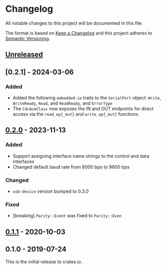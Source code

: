 # Changelog

All notable changes to this project will be documented in this file.

The format is based on [Keep a Changelog](http://keepachangelog.com/en/1.0.0/)
and this project adheres to [Semantic Versioning](http://semver.org/spec/v2.0.0.html).

## [Unreleased]

## [0.2.1] - 2024-03-06

### Added
* Added the following `embedded-io` traits to the `SerialPort` object: `Write`, `WriteReady`,
  `Read`, and `ReadReady`, and `ErrorType`
* The `CdcAcmClass` now exposes the IN and OUT endpoints for direct access via the `read_ep{_mut}`
  and `write_ep{_mut}` functions.

## [0.2.0] - 2023-11-13

### Added
- Support assigning interface name strings to the control and data interfaces
- Changed default baud rate from 8000 bps to 9600 bps

### Changed
- `usb-device` version bumped to 0.3.0

### Fixed
- [breaking] `Parity::Event` was fixed to `Parity::Even`

## [0.1.1] - 2020-10-03

## 0.1.0 - 2019-07-24

This is the initial release to crates.io.

[Unreleased]: https://github.com/rust-embedded-community/usbd-serial/compare/v0.2.1...HEAD
[0.2.0]: https://github.com/rust-embedded-community/usbd-serial/releases/tag/v0.2.1
[0.2.0]: https://github.com/rust-embedded-community/usbd-serial/releases/tag/v0.2.0
[0.1.1]: https://github.com/rust-embedded-community/usbd-serial/compare/v0.1.0...v0.1.1
